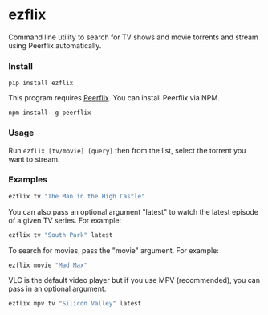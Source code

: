 # ezflix

Command line utility to search for TV shows and movie torrents and stream using Peerflix automatically.

### Install 

```
pip install ezflix
```

This program requires [Peerflix](https://github.com/mafintosh/peerflix). You can install Peerflix via NPM.

```
npm install -g peerflix
```

### Usage

Run ```ezflix [tv/movie] [query]``` then from the list, select the torrent you want to stream. 

### Examples

```bash
ezflix tv "The Man in the High Castle"
```

You can also pass an optional argument "latest" to watch the latest episode of a given TV series. For example:

```bash
ezflix tv "South Park" latest
```

To search for movies, pass the "movie" argument. For example:

```bash
ezflix movie "Mad Max"
```

VLC is the default video player but if you use MPV (recommended), you can pass in an optional argument.

```bash
ezflix mpv tv "Silicon Valley" latest
```